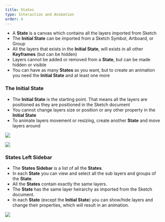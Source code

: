 ```yaml
---
title: States
type: Interaction and Animation
order: 4
---
```


* A **State** is a canvas which contains all the layers imported from Sketch
* The **Initial State** can be imported from a Sketch Symbol, Artboard, or Group
* All the layers that exists in the **Initial State**, will exists in all other **Keyframes** (but can be hidden)
* Layers cannot be added or removed from a **State**, but can be made hidden or visible
* You can have as many **States** as you want, but to create an animation you need the **Initial State** and at least one more

### The Initial State

* The **Initial State** is the starting point. That means all the layers are positioned as they are positioned in the Sketch document
* You cannot change layers size or position or any other property in the **Initial State**
* To animate layers movement or resizing, create another **State** and move layers around

![](https://docs.animaapp.com/images/timeline/terminology/initial-state.png)

![](https://docs.animaapp.com/images/timeline/terminology/states.png)

### States Left Sidebar

* The **States Sidebar** is a list of all the **States**. 
* In each **State** you can view and select all the sub layers and groups of the **State**.
* All the **States** contain exactly the same layers.
* The **State** has the same layer heirarchy as imported from the Sketch document.
* In each **State** (except the **Initial State**) you can show/hide layers and change their properties, which will result in an animation.

![](https://docs.animaapp.com/images/timeline/terminology/states-sidebar.png)
